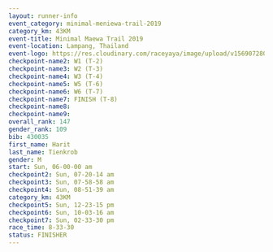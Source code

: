 ```yaml
---
layout: runner-info 
event_category: minimal-meniewa-trail-2019 
category_km: 43KM
event-title: Minimal Maewa Trail 2019 
event-location: Lampang, Thailand 
event-logo: https://res.cloudinary.com/raceyaya/image/upload/v1569072805/logo/minimal-trail_ktnvsp.jpg 
checkpoint-name2: W1 (T-2) 
checkpoint-name3: W2 (T-3) 
checkpoint-name4: W3 (T-4) 
checkpoint-name5: W5 (T-6) 
checkpoint-name6: W6 (T-7) 
checkpoint-name7: FINISH (T-8) 
checkpoint-name8: 
checkpoint-name9: 
overall_rank: 147
gender_rank: 109
bib: 430035
first_name: Harit
last_name: Tienkrob
gender: M
start: Sun, 06-00-00 am
checkpoint2: Sun, 07-20-14 am
checkpoint3: Sun, 07-58-58 am
checkpoint4: Sun, 08-51-39 am
category_km: 43KM
checkpoint5: Sun, 12-23-15 pm
checkpoint6: Sun, 10-03-16 am
checkpoint7: Sun, 02-33-30 pm
race_time: 8-33-30
status: FINISHER
---
```

